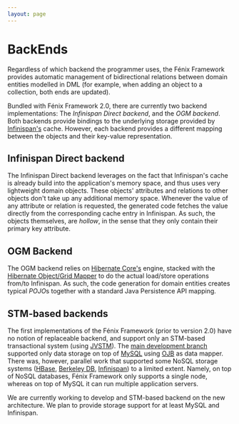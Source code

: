 ```yaml
---
layout: page
---
```


# BackEnds

Regardless of which backend the programmer uses, the Fénix Framework provides
automatic management of bidirectional relations between domain entities
modelled in DML (for example, when adding an object to a collection, both ends
are updated).

Bundled with Fénix Framework 2.0, there are currently two backend
implementations: The *Infinispan Direct backend*, and the *OGM backend*.  Both
backends provide bindings to the underlying storage provided by
[Infinispan's][Infinispan] cache.  However, each backend provides a different
mapping between the objects and their key-value representation.

## Infinispan Direct backend

The Infinispan Direct backend leverages on the fact that Infinispan's cache is
already build into the application's memory space, and thus uses very
lightweight domain objects.  These objects' attributes and relations to other
objects don't take up any additional memory space.  Whenever the value of any
attribute or relation is requested, the generated code fetches the value
directly from the corresponding cache entry in Infinispan.  As such, the
objects themselves, are *hollow*, in the sense that they only contain their
primary key attribute.

## OGM Backend

The OGM backend relies on [Hibernate Core's][hibernate-core] engine, stacked
with the [Hibernate Object/Grid Mapper][hibernate-ogm] to do the actual
load/store operations from/to Infinispan.  As such, the code generation for
domain entities creates typical *POJO*s together with a standard Java
Persistence API mapping.

## STM-based backends

The first implementations of the Fénix Framework (prior to version 2.0) have
no notion of replaceable backend, and support only an STM-based transactional
system (using [JVSTM][JVSTM]).  The [main development branch][ff-master]
supported only data storage on top of [MySQL][mysql] using [OJB][OJB] as data
mapper.  There was, however, parallel work that supported some NoSQL storage
systems ([HBase][], [Berkeley DB][BDB], [Infinispan][]) to a limited extent.
Namely, on top of NoSQL databases, Fénix Framework only supports a single
node, whereas on top of MySQL it can run multiple application servers.

We are currently working to develop and STM-based backend on the new
architecture.  We plan to provide storage support for at least MySQL and
Infinispan.

[mysql]: http://www.mysql.com/
[OJB]: http://db.apache.org/ojb/
[ff-master]: http://github.com/fenix-framework/fenix-framework/
[JVSTM]: http://jvstm.github.com
[Infinispan]: http://www.jboss.org/infinispan
[hibernate-core]: http://www.hibernate.org/
[hibernate-ogm]: http://www.hibernate.org/subprojects/ogm.html
[HBase]: http://hbase.apache.org/
[BDB]: http://www.oracle.com/technetwork/products/berkeleydb/overview/index.html
